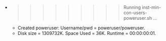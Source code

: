 * >>>>>>>>> Running inst-min-con-users-poweruser.sh ...
  * Created poweruser: Username/pwd = poweruser/poweruser.
  * Disk size = 1309732K. Space Used = 36K. Runtime = 00:00:00:01.
